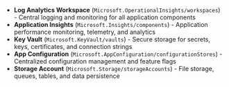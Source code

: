 - **Log Analytics Workspace** (`Microsoft.OperationalInsights/workspaces`) - Central logging and monitoring for all application components
- **Application Insights** (`Microsoft.Insights/components`) - Application performance monitoring, telemetry, and analytics
- **Key Vault** (`Microsoft.KeyVault/vaults`) - Secure storage for secrets, keys, certificates, and connection strings
- **App Configuration** (`Microsoft.AppConfiguration/configurationStores`) - Centralized configuration management and feature flags
- **Storage Account** (`Microsoft.Storage/storageAccounts`) - File storage, queues, tables, and data persistence
